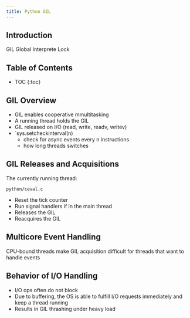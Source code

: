 ```yaml
---
title: Python GIL
---
```


## Introduction

GIL Global Interprete Lock

<!--more-->

## Table of Contents

* TOC
{:toc}

## GIL Overview

* GIL enables cooperative mmultitasking
* A running thread holds the GIL
* GIL released on I/O (read, write, readv, writev)
* `sys.setcheckinterval(n)
	* check for async events every n instructions
	* how long threads switches

## GIL Releases and Acquisitions

The currently running thread:

`python/ceval.c`

* Reset the tick counter
* Run signal handlers if in the main thread
* Releases the GIL
* Reacquires the GIL

## Multicore Event Handling

CPU-bound threads make GIL acquisition difficult for threads that want to handle events

## Behavior of I/O Handling

* I/O ops often do not block
* Due to buffering, the OS is able to fulfill I/O requests immediately and keep a thread running
* Results in GIL thrashing under heavy load
